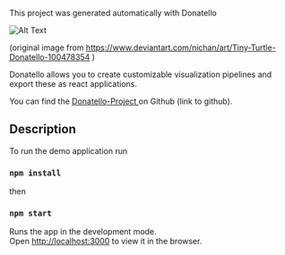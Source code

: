 This project was generated automatically with Donatello


![Alt Text](https://images-wixmp-ed30a86b8c4ca887773594c2.wixmp.com/f/46ac665e-75c9-4c16-a2ae-603cc6a673e7/d1ntlle-be8ad027-e59d-46e9-abde-5ad63f7c4f78.gif?token=eyJ0eXAiOiJKV1QiLCJhbGciOiJIUzI1NiJ9.eyJzdWIiOiJ1cm46YXBwOiIsImlzcyI6InVybjphcHA6Iiwib2JqIjpbW3sicGF0aCI6IlwvZlwvNDZhYzY2NWUtNzVjOS00YzE2LWEyYWUtNjAzY2M2YTY3M2U3XC9kMW50bGxlLWJlOGFkMDI3LWU1OWQtNDZlOS1hYmRlLTVhZDYzZjdjNGY3OC5naWYifV1dLCJhdWQiOlsidXJuOnNlcnZpY2U6ZmlsZS5kb3dubG9hZCJdfQ.avbu9kwZxVsC-70OOLtijMLILshu2aTDGupucjVH9hc)

(original image from https://www.deviantart.com/nichan/art/Tiny-Turtle-Donatello-100478354
)


   


Donatello allows you to create customizable visualization pipelines and export these as react applications.
 
You can find the [Donatello-Project ](https://vitalis-wiens.github.io/donatello-pipelines/) on Github (link to github).
## Description 

To run the demo application run

### `npm install`

then 

### `npm start `
Runs the app in the development mode.<br />
Open [http://localhost:3000](http://localhost:3000) to view it in the browser.
